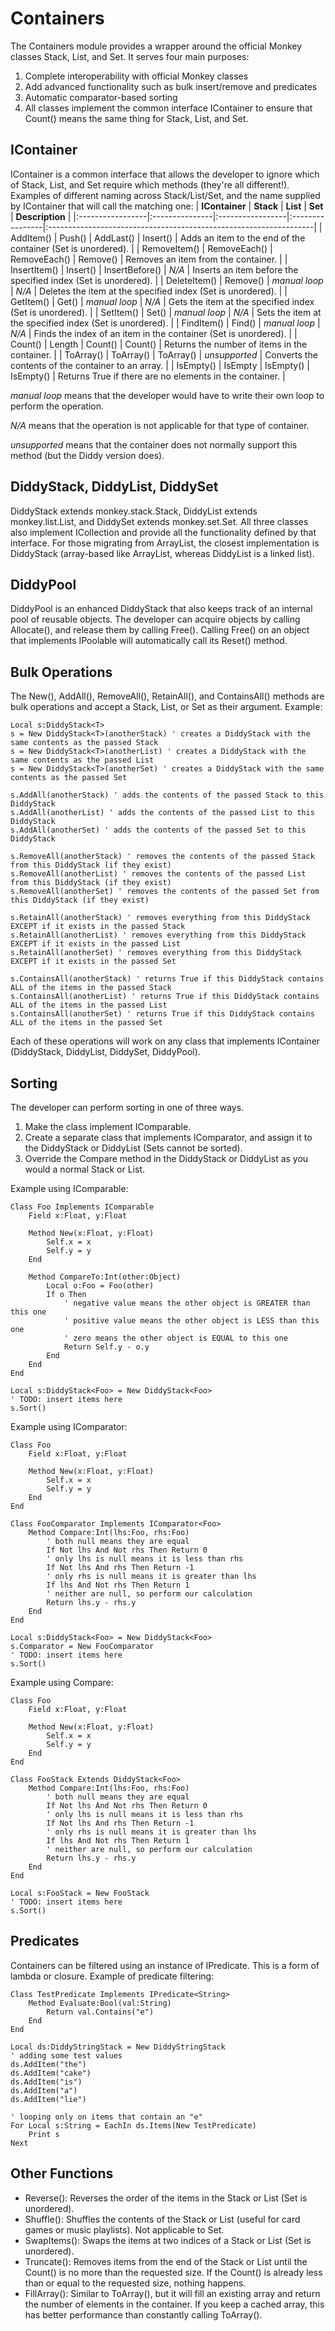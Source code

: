 # Containers #
The Containers module provides a wrapper around the official Monkey classes Stack, List, and Set.
It serves four main purposes:
  1. Complete interoperability with official Monkey classes
  1. Add advanced functionality such as bulk insert/remove and predicates
  1. Automatic comparator-based sorting
  1. All classes implement the common interface IContainer to ensure that Count() means the same thing for Stack, List, and Set.

## IContainer ##
IContainer is a common interface that allows the developer to ignore which of Stack, List, and Set require which methods (they're all different!).
Examples of different naming across Stack/List/Set, and the name supplied by IContainer that will call the matching one:
| **IContainer**   | **Stack**      | **List**         | **Set**         | **Description**                                                   |
|:-----------------|:---------------|:-----------------|:----------------|:------------------------------------------------------------------|
| AddItem()      | Push()       | AddLast()      | Insert()      | Adds an item to the end of the container (Set is unordered).    |
| RemoveItem()   | RemoveEach() | RemoveEach()   | Remove()      | Removes an item from the container.                             |
| InsertItem()   | Insert()     | InsertBefore() | _N/A_         | Inserts an item before the specified index (Set is unordered).  |
| DeleteItem()   | Remove()     | _manual loop_  | _N/A_         | Deletes the item at the specified index (Set is unordered).     |
| GetItem()      | Get()        | _manual loop_  | _N/A_         | Gets the item at the specified index (Set is unordered).        |
| SetItem()      | Set()        | _manual loop_  | _N/A_         | Sets the item at the specified index (Set is unordered).        |
| FindItem()     | Find()       | _manual loop_  | _N/A_         | Finds the index of an item in the container (Set is unordered). |
| Count()        | Length       | Count()        | Count()       | Returns the number of items in the container.                   |
| ToArray()      | ToArray()    | ToArray()      | _unsupported_ | Converts the contents of the container to an array.             |
| IsEmpty()      | IsEmpty      | IsEmpty()      | IsEmpty()     | Returns True if there are no elements in the container.         |

_manual loop_ means that the developer would have to write their own loop to perform the operation.

_N/A_ means that the operation is not applicable for that type of container.

_unsupported_ means that the container does not normally support this method (but the Diddy version does).

## DiddyStack, DiddyList, DiddySet ##
DiddyStack extends monkey.stack.Stack, DiddyList extends monkey.list.List, and DiddySet extends monkey.set.Set.
All three classes also implement ICollection and provide all the functionality defined by that interface.
For those migrating from ArrayList, the closest implementation is DiddyStack (array-based like ArrayList, whereas DiddyList is a linked list).

## DiddyPool ##
DiddyPool is an enhanced DiddyStack that also keeps track of an internal pool of reusable objects.
The developer can acquire objects by calling Allocate(), and release them by calling Free().
Calling Free() on an object that implements IPoolable will automatically call its Reset() method.

## Bulk Operations ##
The New(), AddAll(), RemoveAll(), RetainAll(), and ContainsAll() methods are bulk operations and accept a Stack, List, or Set as their argument.
Example:
```
Local s:DiddyStack<T>
s = New DiddyStack<T>(anotherStack) ' creates a DiddyStack with the same contents as the passed Stack
s = New DiddyStack<T>(anotherList) ' creates a DiddyStack with the same contents as the passed List
s = New DiddyStack<T>(anotherSet) ' creates a DiddyStack with the same contents as the passed Set

s.AddAll(anotherStack) ' adds the contents of the passed Stack to this DiddyStack
s.AddAll(anotherList) ' adds the contents of the passed List to this DiddyStack
s.AddAll(anotherSet) ' adds the contents of the passed Set to this DiddyStack

s.RemoveAll(anotherStack) ' removes the contents of the passed Stack from this DiddyStack (if they exist)
s.RemoveAll(anotherList) ' removes the contents of the passed List from this DiddyStack (if they exist)
s.RemoveAll(anotherSet) ' removes the contents of the passed Set from this DiddyStack (if they exist)

s.RetainAll(anotherStack) ' removes everything from this DiddyStack EXCEPT if it exists in the passed Stack
s.RetainAll(anotherList) ' removes everything from this DiddyStack EXCEPT if it exists in the passed List
s.RetainAll(anotherSet) ' removes everything from this DiddyStack EXCEPT if it exists in the passed Set

s.ContainsAll(anotherStack) ' returns True if this DiddyStack contains ALL of the items in the passed Stack
s.ContainsAll(anotherList) ' returns True if this DiddyStack contains ALL of the items in the passed List
s.ContainsAll(anotherSet) ' returns True if this DiddyStack contains ALL of the items in the passed Set
```
Each of these operations will work on any class that implements IContainer (DiddyStack, DiddyList, DiddySet, DiddyPool).

## Sorting ##
The developer can perform sorting in one of three ways.
  1. Make the class implement IComparable.
  1. Create a separate class that implements IComparator, and assign it to the DiddyStack or DiddyList (Sets cannot be sorted).
  1. Override the Compare method in the DiddyStack or DiddyList as you would a normal Stack or List.

Example using IComparable:
```
Class Foo Implements IComparable
	Field x:Float, y:Float
	
	Method New(x:Float, y:Float)
		Self.x = x
		Self.y = y
	End
	
	Method CompareTo:Int(other:Object)
		Local o:Foo = Foo(other)
		If o Then
			' negative value means the other object is GREATER than this one
			' positive value means the other object is LESS than this one
			' zero means the other object is EQUAL to this one
			Return Self.y - o.y
		End
	End
End

Local s:DiddyStack<Foo> = New DiddyStack<Foo>
' TODO: insert items here
s.Sort()
```

Example using IComparator:
```
Class Foo
	Field x:Float, y:Float
	
	Method New(x:Float, y:Float)
		Self.x = x
		Self.y = y
	End
End

Class FooComparator Implements IComparator<Foo>
	Method Compare:Int(lhs:Foo, rhs:Foo)
		' both null means they are equal
		If Not lhs And Not rhs Then Return 0
		' only lhs is null means it is less than rhs
		If Not lhs And rhs Then Return -1
		' only rhs is null means it is greater than lhs
		If lhs And Not rhs Then Return 1
		' neither are null, so perform our calculation
		Return lhs.y - rhs.y
	End
End

Local s:DiddyStack<Foo> = New DiddyStack<Foo>
s.Comparator = New FooComparator
' TODO: insert items here
s.Sort()
```

Example using Compare:
```
Class Foo
	Field x:Float, y:Float
	
	Method New(x:Float, y:Float)
		Self.x = x
		Self.y = y
	End
End

Class FooStack Extends DiddyStack<Foo>
	Method Compare:Int(lhs:Foo, rhs:Foo)
		' both null means they are equal
		If Not lhs And Not rhs Then Return 0
		' only lhs is null means it is less than rhs
		If Not lhs And rhs Then Return -1
		' only rhs is null means it is greater than lhs
		If lhs And Not rhs Then Return 1
		' neither are null, so perform our calculation
		Return lhs.y - rhs.y
	End
End

Local s:FooStack = New FooStack
' TODO: insert items here
s.Sort()
```

## Predicates ##
Containers can be filtered using an instance of IPredicate.  This is a form of lambda or closure.
Example of predicate filtering:
```
Class TestPredicate Implements IPredicate<String>
	Method Evaluate:Bool(val:String)
		Return val.Contains("e")
	End
End

Local ds:DiddyStringStack = New DiddyStringStack
' adding some test values
ds.AddItem("the")
ds.AddItem("cake")
ds.AddItem("is")
ds.AddItem("a")
ds.AddItem("lie")

' looping only on items that contain an "e"
For Local s:String = EachIn ds.Items(New TestPredicate)
	Print s
Next
```

## Other Functions ##
  * Reverse(): Reverses the order of the items in the Stack or List (Set is unordered).
  * Shuffle(): Shuffles the contents of the Stack or List (useful for card games or music playlists).  Not applicable to Set.
  * SwapItems(): Swaps the items at two indices of a Stack or List (Set is unordered).
  * Truncate(): Removes items from the end of the Stack or List until the Count() is no more than the requested size.  If the Count() is already less than or equal to the requested size, nothing happens.
  * FillArray(): Similar to ToArray(), but it will fill an existing array and return the number of elements in the container.  If you keep a cached array, this has better performance than constantly calling ToArray().